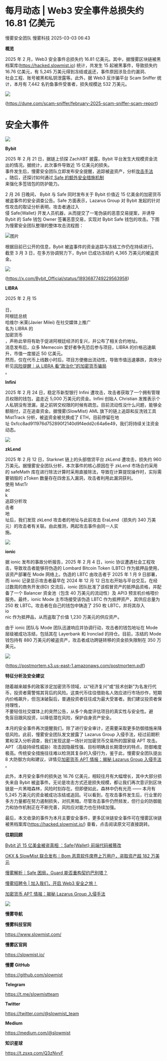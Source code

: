 #  每月动态 | Web3 安全事件总损失约 16.81 亿美元   
慢雾安全团队  慢雾科技   2025-03-03 06:43  
  
**概览**  
  
  
2025 年 2 月，Web3 安全事件总损失约 16.81 亿美元。其中，据慢雾区块链被黑档案库(https://hacked.slowmist.io) 统计，共发生 15 起被黑事件，导致损失约 16.76 亿美元，有 5,245 万美元得到冻结或返还，事件原因涉及合约漏洞、  
社会工程、账号被黑和私钥泄露等。此外，据 Web3 反诈骗平台 Scam Sniffer 统计，本月有 7,442 名钓鱼事件受害者，损失规模达 532 万美元。  
  
  
![](https://mmbiz.qpic.cn/mmbiz_png/qsQ2ibEw5pLYFBPRFVkPhsuhsNwZwribqibS4BsYvicZpUggxF2HqgczHD89VZFwbvr72dAOmr2D8IXxuwslzU1ic0Q/640?wx_fmt=png&from=appmsg "")  
  
(https://dune.com/scam-sniffer/february-2025-scam-sniffer-scam-report)  
#   
# 安全大事件  
  
  
![](https://mmbiz.qpic.cn/mmbiz_png/qsQ2ibEw5pLbnibxWqB9lvyZOaezRRlq86amR774fl2HAfFKhlV9tPBh2aROE4xY4CUe3v0m3XwnxtXqPr7wktlg/640?wx_fmt=png&from=appmsg "")  
  
  
**Bybit**  
  
2025 年 2 月 21 日，据链上侦探 ZachXBT 披露，Bybit 平台发生大规模资金流出的情况。据统计，此次事件导致近 15 亿美元的损失。  
事件发生后，慢雾安全团队立即发布安全提醒，追踪被盗资产，分析[攻击手法](https://mp.weixin.qq.com/s?__biz=MzU4ODQ3NTM2OA==&mid=2247501246&idx=1&sn=eafc7080cc28d1f8bf16c362f3ac2230&scene=21#wechat_redirect)  
。随后，还探讨如何通过[ Safe 的额外安全措施机制](https://mp.weixin.qq.com/s?__biz=MzU4ODQ3NTM2OA==&mid=2247501278&idx=1&sn=78004ffc4dc09460a509369556a45ff9&scene=21#wechat_redirect)  
来强化多签钱包的防护能力。  
  
  
2 月 26 日晚间， Bybit 与 Safe 同时发布关于 Bybit 价值近 15 亿美金的加密货币被盗事件的安全调查公告。Safe 方面表示，Lazarus Group 对 Bybit 发起的针对性攻击的取证分析表明，攻击者通过入  
侵 Safe{Wallet} 开发人员机器，从而提交了一笔伪装的恶意交易提案，并诱导 Bybit 的 Safe 钱包 Owner 签署恶意交易，实现对 Bybit Safe 钱包的攻击。下图为慢雾安全团队整理的整体攻击流程图：  
  
  
![图片](https://mmbiz.qpic.cn/mmbiz_png/qsQ2ibEw5pLZJBtUlXow7INKOj3Bw8mEUdBxVTXmwh9dhic2QZQpBWibiafWqx54miaMt1sF2uMD4B1Rybk6BwibBdsg/640?wx_fmt=other&from=appmsg&tp=webp&wxfrom=5&wx_lazy=1&wx_co=1 "")  
  
  
根据目前已公开的信息，Bybit 被盗事件的资金追踪与冻结工作仍在持续进行。  
截至 3 月 3 日，在多方协调努力下，Bybit 已成功冻结约 4,365 万美元的被盗资金。  
  
  
![](https://mmbiz.qpic.cn/mmbiz_png/qsQ2ibEw5pLbnibxWqB9lvyZOaezRRlq86drysjNiaXtZibNadrjqgMBQcmvgk0TXJ8TviaS06620FJmYoYIichTR6Tg/640?wx_fmt=png&from=appmsg "")  
  
(https://x.com/Bybit_Official/status/1893687749229563958)  
  
  
**LIBRA**  
  
2025 年 2 月 15  
   
日，  
阿根廷总统  
哈维尔·米莱(Javier Milei) 在社交媒体上推广  
名为 LIBRA 的  
加密货币  
，声称此举将有助于促进阿根廷经济的复兴，并公布了相关合约地址。  
消息发布后，众多 Memecoin 爱好者争先恐后参与项目，LIBRA 的价格迅速飙升，市值一度接近 50 亿美元。  
然而，仅在代币上线数小时后，项目方便撤出流动性，导致市值迅速暴跌，具体分析见[风险提醒｜从 LIBRA 看“政治化”的加密货币骗局](https://mp.weixin.qq.com/s?__biz=MzU4ODQ3NTM2OA==&mid=2247501191&idx=1&sn=26c082e5b96c433a9292785b1089f88c&scene=21#wechat_redirect)  
。  
  
  
**Infini**  
  
2025 年 2 月 24 日，稳定币新型银行 Infini 遭攻击，攻击者获取了一个拥有管理员权限的钱包，盗走近 5,000 万美元的资金。Infini 创始人 Christian 发推表示个人私钥没有泄漏，是之前转交权限的时候有疏忽。目前流动性没什么问题，能够全额赔付，正在追查资金。据慢雾(SlowMist) AML 旗下的链上追踪和反洗钱工具 MistTrack 分析，被盗资金被兑换成了 ETH，目前停留在地址 0xfcc8ad911976d752890f2140d9f4edd2c64a6e49，我们将持续关注资金动态。  
  
  
![](https://mmbiz.qpic.cn/mmbiz_png/qsQ2ibEw5pLbnibxWqB9lvyZOaezRRlq86nzpxA9f9JwkfeiargUQgYADDYicqzCUjhFCtTurC35y1wnG0SJR8Ia9A/640?wx_fmt=png&from=appmsg "")  
  
  
**zkLend**  
  
2025 年 2 月 12 日，Starknet 链上的头部借贷平台 zkLend 遭攻击，损失约 960 万美元。据慢雾安全团队分析，本次事件的核心原因在于 zkLend 市场合约采用的 safeMath 库在进行除法计算时采用直接除法，导致在计算提现操作时，实际需要销毁的 zToken 数量存在四舍五入漏洞，攻击者利用此漏洞获利。  
使用 MistTr  
ac  
k  
 追踪分析攻  
击者  
地  
址后，我们发现 zkLend 攻击者的地址与此前攻击 EraLend（损失约 340 万美元）的攻击者有关联。由此推测，两起攻击事件由同一人实  
施。  
  
  
![](https://mmbiz.qpic.cn/mmbiz_png/qsQ2ibEw5pLbnibxWqB9lvyZOaezRRlq865YaRFJaJibsS3cghPYuS2CoWV1LVldcvpmYgpjs7qXCsMTjzcE25TAQ/640?wx_fmt=png&from=appmsg "")  
  
  
**ionic**  
  
据 ionic 发布的事故分析报告，2025 年 2 月 4 日，ionic 协议遭遇社会工程攻击，导致攻击者能够将伪造的 Lombard Bitcoin Token (LBTC) 作为抵押品使用，该资产部署在 Mode 网络上。伪造的 LBTC 由攻击者于 2025 年 1 月 9 日部署，而 ionic 记录显示攻击者最早在 2024 年 12 月 12 日左右开始与平台交互。在经过数周的商务开发(BD) 交流后，ionic 团队批准了该假冒资产的抵押品资格，并配备了一个 Balancer 资金池（包含 40 万美元的流动性）及 API3 预言机价格喂价服务。最终，ionic Mode 主市场接受该伪造 LBTC 作为抵押资产，其供应总量为 250 枚 LBTC。攻击者在自己的钱包中铸造了 250 枚 LBTC，并将其存入   
io  
nic 作为抵押品，从而盗取了价值 1,230 万美元的供应资产。  
  
  
由于 ionic 团队与 Mode 团队迅速响应并协调行动，攻击者的钱包地址在 Mode 层级被成功冻结，包括其在 Layerbank 和 Ironclad 的持仓。目前，冻结的 Mode 钱包持有 880 万美元的被盗资产，攻击者成功跨链转移的资金损失限制在 350 万美元。  
  
  
![](https://mmbiz.qpic.cn/mmbiz_png/qsQ2ibEw5pLbnibxWqB9lvyZOaezRRlq86NSq9krmmMRjiaPSpEWk0LCsuWbupnEnppBDxKYqLMRvGrSumicLsY5NQ/640?wx_fmt=png&from=appmsg "")  
  
(https://postmortem.s3.us-east-1.amazonaws.com/postmortem.pdf)  
  
  
**特征分析及安全建议**  
  
  
随着越来越多的政客涉足加密货币领域，以“经济复兴”或“技术创新”为名发行代币，投资者需警惕其背后的风险。这类代币往往借助名人效应进行市场炒作，短期内价格飙升，但泡沫破裂后，普通投资者往往成为最大受害者。我们建议投资者保持理性，  
不要轻信社交媒体上的突然公告，从多个角度评估项目的真实性与安全性。避  
免盲目跟风投资，以降低潜在风险，保护自身资产安全。  
  
  
本月的安全事件再次提醒我们，除了进行安全审计，还需要采取更多防御措施来降低风险。此前，慢雾安全团队发文披露了 Lazarus Group 入侵手法，经过前期积累和深入分析调查，我们发现这是一场针对加密货币交易所的国家级 APT 攻击。APT（高级持续性威胁）攻击因隐蔽性强、目标明确且长期潜伏的特点，防御难度极高。传统安全措施往往难以检测其复杂的入侵行为，鉴于此，慢雾安全团队提出 8 大防御方向和建议，详情见[加密货币 APT 情报：揭秘 Lazarus Group 入侵手法](https://mp.weixin.qq.com/s?__biz=MzU4ODQ3NTM2OA==&mid=2247501259&idx=1&sn=0b2183929367aa5845f0a9e1d1a42e74&scene=21#wechat_redirect)  
。  
  
  
此外，本月安全事件的损失达 16.76 亿美元，相较往月有大幅增长，其中大部分损失来自 Bybit 被盗事件。无论是攻击方式还是损失规模，都让我们再次意识到区块链是一片黑暗森林，风险时刻存在。但即便如此，森林中仍有光亮 —— 本月有 5,245 万美元的资金被成功冻结或追回。可以看到，在攻击事件发生后，行业里的多方力量都在努力遏制损失，对抗黑暗。尽管攻击事件仍然频发，但行业的防御能力和协作机制正在不断完善，风险应对能力也在持续加强。  
  
  
最后，本文收录的事件为本月主要安全事件，更多区块链安全事件可在慢雾区块链被黑档案库(https://hacked.slowmist.io/) 查看，点击阅读原文可直接跳转。  
  
  
**往期回顾**  
  
[Bybit 近 15 亿美金被盗真相 ：Safe{Wallet} 前端代码被篡改](https://mp.weixin.qq.com/s?__biz=MzU4ODQ3NTM2OA==&mid=2247501336&idx=1&sn=2ad6eea9d1534aab1a5dea8dd06ea6a3&scene=21#wechat_redirect)  
  
  
[OKX & SlowMist 联合发布｜Bom 恶意软件席卷上万用户，盗取资产超 182 万美元](https://mp.weixin.qq.com/s?__biz=MzU4ODQ3NTM2OA==&mid=2247501336&idx=2&sn=fd4597e1846db1f94a777977951fde9a&scene=21#wechat_redirect)  
  
  
[慢雾解析｜Safe 困局，Guard 能否重构契约巴别塔？](https://mp.weixin.qq.com/s?__biz=MzU4ODQ3NTM2OA==&mid=2247501278&idx=1&sn=78004ffc4dc09460a509369556a45ff9&scene=21#wechat_redirect)  
  
  
[慢雾招聘令 | 加入我们，开启 Web3 安全之旅！](https://mp.weixin.qq.com/s?__biz=MzU4ODQ3NTM2OA==&mid=2247501278&idx=2&sn=3a35e5354af1d075bf72a76dad3e9e45&scene=21#wechat_redirect)  
  
  
[加密货币 APT 情报：揭秘 Lazarus Group 入侵手法](https://mp.weixin.qq.com/s?__biz=MzU4ODQ3NTM2OA==&mid=2247501259&idx=1&sn=0b2183929367aa5845f0a9e1d1a42e74&scene=21#wechat_redirect)  
  
  
![](https://mmbiz.qpic.cn/mmbiz_png/qsQ2ibEw5pLaa3Th7YiamUUBwq1Iiby9N9lWh3tKP2MVjM6L3UxtTnuUy6iaegsOP2IrqZYsIBM2v3XgC5O2JTbY5g/640?wx_fmt=png&from=appmsg "")  
  
**慢雾导航**  
  
  
**慢雾科技官网**  
  
https://www.slowmist.com/  
  
  
**慢雾区官网**  
  
https://slowmist.io/  
  
  
**慢雾 GitHub**  
  
https://github.com/slowmist  
  
  
**Telegram**  
  
https://t.me/slowmistteam  
  
  
**Twitter**  
  
https://twitter.com/@slowmist_team  
  
  
**Medium**  
  
https://medium.com/@slowmist  
  
  
**知识星球**  
  
https://t.zsxq.com/Q3zNvvF  
  
